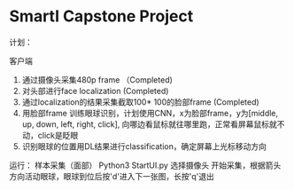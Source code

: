 # SmartI Capstone Project
计划：

客户端
1. 通过摄像头采集480p frame （Completed)
2. 对头部进行face localization (Completed)
3. 通过localization的结果采集截取100* 100的脸部frame (Completed)
4. 用脸部frame 训练眼球识别，计划使用CNN，x为脸部frame，y为[middle, up, down, left, right, click], 向哪边看鼠标就往哪里跑，正常看屏幕鼠标就不动，click是眨眼
5. 识别眼球的位置用DL结果进行classification，确定屏幕上光标移动方向


运行：
样本采集（面部）
Python3 StartUI.py
选择摄像头
开始采集，根据箭头方向活动眼球，眼球到位后按'd'进入下一张图，长按'q'退出


